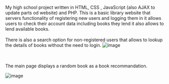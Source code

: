 My high school project written in HTML, CSS , JavaScript (also AJAX to update parts od website) and PHP.
This is a basic library website that servers functionality of registering new users and logging them in
it allows users to check their account data including books they lend it also allows to lend available books.
<br/>
<br/>
There is also a search option for non-registered users that allows to lookup the details of books without the need to login.
![image](https://user-images.githubusercontent.com/90787864/191328452-400ed41d-a06d-48b8-b6f3-36895f025aed.png)

<br/>
<br/>
The main page displays a random book as a book recommandation.

![image](https://user-images.githubusercontent.com/90787864/191328323-529dd1a4-88b7-4a64-922d-470320d2330d.png)
